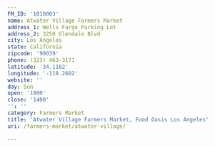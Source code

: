 ```yaml
---
FM_ID: '1010003'
name: Atwater Village Farmers Market
address_1: Wells Fargo Parking Lot
address_2: 3250 Glendale Blvd
city: Los Angeles
state: California
zipcode: '90039'
phone: (323) 463-3171
latitude: '34.1182'
longitude: '-118.2602'
website: ''
day: Sun
open: '1000'
close: '1400'
'': ''
category: Farmers Market
title: 'Atwater Village Farmers Market, Food Oasis Los Angeles'
uri: /farmers-market/atwater-village/

---
```

